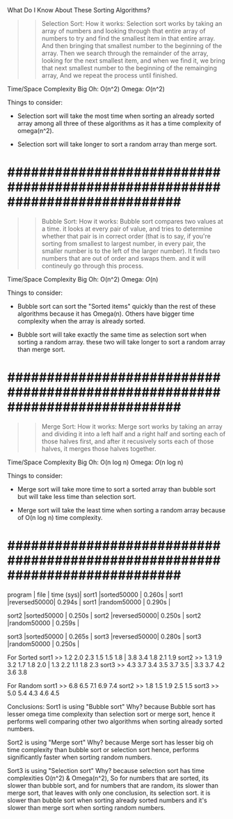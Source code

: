 What Do I Know About These Sorting Algorithms?

>> Selection Sort:
How it works:
Selection sort works by taking an array of numbers and looking through that 
entire array of numbers to try and find the smallest item in that entire array.
And then bringing that smallest number to the beginning of the array.
Then we search through the remainder of the array, looking for the next 
smallest item, and when we find it, we bring that next smallest number to
the beginning of the remainging array, And we repeat the process until finished.

Time/Space Complexity
Big Oh: O(n^2)
Omega:  _O_(n^2)

Things to consider:
- Selection sort will take the most time when sorting an already sorted array among all three of these algorithms as it has a time complexity of omega(n^2).

- Selection sort will take longer to sort a random array than merge sort.

# ############################################################################ #

>> Bubble Sort:
How it works:
Bubble sort compares two values at a time. it looks at every pair of value, and
tries to determine whether that pair is in correct order (that is to say, if you're sorting from smallest to largest number, in every pair, the smaller number is to the left of the larger number).
It finds two numbers that are out of order and swaps them. and it will contineuly go through this process.


Time/Space Complexity
Big Oh: O(n^2)
Omega:  _O_(n)


Things to consider:
- Bubble sort can sort the "Sorted items" quickly than the rest of these algorithms because it has Omega(n). Others have bigger time complexity when the array is already sorted.

- Bubble sort will take exactly the same time as selection sort when sorting a random array. these two will take longer to sort a random array than merge sort.


# ############################################################################ #

>> Merge Sort:
How it works:
Merge sort works by taking an array and dividing it into a left half and a right half and sorting each of those halves first, and after it recusively sorts each of those halves, it merges those halves together.


Time/Space Complexity
Big Oh: O(n log n)
Omega:  _O_(n log n)


Things to consider:
- Merge sort will take more time to sort a sorted array than bubble sort but will take less time than selection sort.

- Merge sort will take the least time when sorting a random array because of O(n log n) time complexity.


# ############################################################################ #
<!-- sort1   |sorted5000 |  0.030s     | -->
<!-- sort1   |sorted10000|  0.056s     | -->

program |   file      |   time (sys)|
sort1   |sorted50000  |  0.260s     |
sort1   |reversed50000|  0.294s     |
sort1   |random50000  |  0.290s     |

sort2   |sorted50000  |  0.250s     |
sort2   |reversed50000|  0.250s     |
sort2   |random50000  |  0.259s     |

sort3   |sorted50000  |  0.265s     |
sort3   |reversed50000|  0.280s     |
sort3   |random50000  |  0.250s     |




For Sorted 
sort1 >> 1.2 2.0 2.3 1.5 1.5 1.8 | 3.8 3.4 1.8 2.1 1.9
sort2 >> 1.3 1.9 3.2 1.7 1.8 2.0 | 1.3 2.2 1.1 1.8 2.3
sort3 >> 4.3 3.7 3.4 3.5 3.7 3.5 | 3.3 3.7 4.2 3.6 3.8

For Random
sort1 >> 6.8 6.5 7.1 6.9 7.4
sort2 >> 1.8 1.5 1.9 2.5 1.5
sort3 >> 5.0 5.4 4.3 4.6 4.5




Conclusions:
Sort1 is using "Bubble sort"
Why?
    because Bubble sort has lesser omega time complexity than selection sort or merge sort, hence it performs well comparing other two algorithms when sorting already sorted numbers.

Sort2 is using "Merge sort"
Why?
    because Merge sort has lesser big oh time complexity than bubble sort or selection sort hence, performs significantly faster when sorting random numbers.

Sort3 is using "Selection sort"
Why?
    because selection sort has time complexities O(n^2) & Omega(n^2), So for numbers that are sorted, its slower than bubble sort, and for numbers that are random, its slower than merge sort, that leaves with only one conclusion, its selection sort.
    it is slower than bubble sort when sorting already sorted numbers and it's slower than merge sort when sorting random numbers.